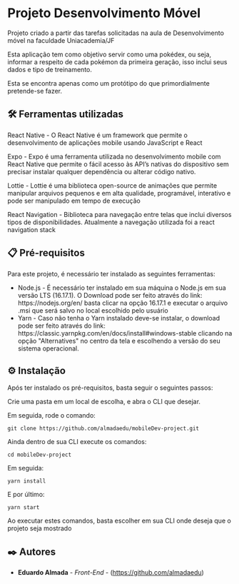 # Projeto Desenvolvimento Móvel

Projeto criado a partir das tarefas solicitadas na aula de Desenvolvimento móvel na faculdade Uniacademia/JF

Esta aplicação tem como objetivo servir como uma pokédex, ou seja, informar a respeito de cada pokémon da primeira geração, isso inclui seus dados e tipo de treinamento.

Esta se encontra apenas como um protótipo do que primordialmente pretende-se fazer.

## 🛠️ Ferramentas utilizadas

<p>
React Native - O React Native é um framework que permite o desenvolvimento de aplicações mobile usando JavaScript e React
</p>
<p>
Expo - Expo é uma ferramenta utilizada no desenvolvimento mobile com React Native que permite o fácil acesso às API’s nativas do
dispositivo sem precisar instalar qualquer dependência ou alterar código nativo.
</p>
<p>
Lottie - Lottie é uma biblioteca open-source de animações que permite manipular arquivos pequenos e em alta qualidade, programável, interativo e pode ser manipulado em tempo de execução
</p>
<p>
React Navigation - Biblioteca para navegação entre telas que inclui diversos tipos de disponibilidades. Atualmente a navegação utilizada foi a react navigation stack
</p>

## 📋 Pré-requisitos

<p>
Para este projeto, é necessário ter instalado as seguintes ferramentas: 
<ul>
<li>Node.js - É necessário ter instalado em sua máquina o Node.js em sua versão LTS (16.17.1). O Download pode ser feito através do link: https://nodejs.org/en/ basta clicar na opção 16.17.1 e executar o arquivo .msi que será salvo no local escolhido pelo usuário</li>
<li>Yarn - Caso não tenha o Yarn instalado deve-se instalar, o download pode ser feito através do link: https://classic.yarnpkg.com/en/docs/install#windows-stable clicando na opção "Alternatives" no centro da tela e escolhendo a versão do seu sistema operacional.</li>
</ul>
</p>

## ⚙️ Instalação

Após ter instalado os pré-requisitos, basta seguir o seguintes passos:

Crie uma pasta em um local de escolha, e abra o CLI que desejar.

Em seguida, rode o comando: 

```
git clone https://github.com/almadaedu/mobileDev-project.git
```

Ainda dentro de sua CLI execute os comandos:

```
cd mobileDev-project
```
Em seguida:
```
yarn install
```
E por último:
```
yarn start
```

Ao executar estes comandos, basta escolher em sua CLI onde deseja que o projeto seja mostrado


## ✒️ Autores

* **Eduardo Almada** - *Front-End* - (https://github.com/almadaedu)
